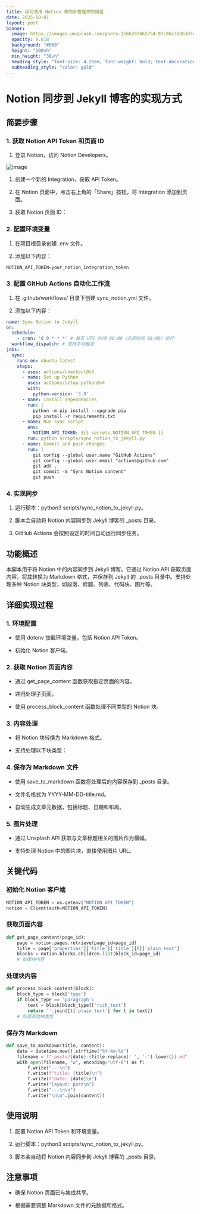 ```yaml
---
title: 如何使用 Notion 来同步管理你的博客
date: 2025-10-01
layout: post
banner:
  image: https://images.unsplash.com/photo-1566207462754-97c86c31db3d?crop=entropy&cs=tinysrgb&fit=max&fm=jpg&ixid=M3w2OTIwMzJ8MHwxfHJhbmRvbXx8fHx8fHx8fDE3NTkyOTI2NTl8&ixlib=rb-4.1.0&q=80&w=1080
  opacity: 0.618
  background: "#000"
  height: "100vh"
  min_height: "38vh"
  heading_style: "font-size: 4.25em; font-weight: bold; text-decoration: underline"
  subheading_style: "color: gold"
---
```


# Notion 同步到 Jekyll 博客的实现方式

## 简要步骤

### 1. 获取 Notion API Token 和页面 ID

1. 登录 Notion，访问 Notion Developers。

![image](https://prod-files-secure.s3.us-west-2.amazonaws.com/a7a0cc5a-89b9-4cda-8686-1fba0ca52f40/d19c1afe-dea5-4312-9333-786b0ba83054/image.png?X-Amz-Algorithm=AWS4-HMAC-SHA256&X-Amz-Content-Sha256=UNSIGNED-PAYLOAD&X-Amz-Credential=ASIAZI2LB466ZMOTYIWS%2F20251001%2Fus-west-2%2Fs3%2Faws4_request&X-Amz-Date=20251001T042418Z&X-Amz-Expires=3600&X-Amz-Security-Token=IQoJb3JpZ2luX2VjEHIaCXVzLXdlc3QtMiJHMEUCIQCbGQVRo1QS6zx%2BeG%2Ba7uj9h5VCWl0mn7CWJCYsohxooAIgd%2FYDpeP5IV904B2JJRIzhnl%2B2cRXuVHXyXBM%2F9xo%2FagqiAQI%2B%2F%2F%2F%2F%2F%2F%2F%2F%2F%2F%2FARAAGgw2Mzc0MjMxODM4MDUiDJM81X63AEquEkzp%2FyrcAxGhyGJhWFGgZReXaPvIdczHduBe8o9B6DmIB6uvvEv69HZQK6o6CTkLFTZHhRBHBw97sO5SLjecMuMW2FQDpiziDW9kNkI1HBzr0cXNsAC8a4G16hC6FWkPdrbqR39Eiptjl%2BibDpbJJQ%2FJdadQ3NGsTeAlSlh8p%2BOPwJSFfiQ4wqcmlQ%2FDil2z0bsggfE3qjlQjwjRTsE6bVfPR8zsqTH3TS2g5v3KDpvXJSXKU4HZxOENxpME6i1o8RmS2PG70J0Lq4uiE33%2FuSaXhyp4wQlM7Wyz0R%2B%2B5IYnSR1BHrraLyPnWBfANpvPHn3%2BPW87i1MqvdBDWVwgoXPIjHgrDuCNYKu3FOMxX1ZYF4m37BnvfJS%2BZSh5DNeb%2BFXraSo2oikWhmxM8xISSF5JOys65LoSPlbcWrQSEdUXspfdzLytW0LyHgZBXbq35xGE2TDyv4d1UPGPK53oIpV3wRIKCb6q1oA85LdfQpJl9v7XLVL3ECLfbglm8IyIjXaV0Ubunoi7iLIU72Y0P0sauoUNaKUoLpth4B1woRlBIsBD4%2BpV2fE7fBjUeuz3pEfwfHNkgOQAajBNdShLpJwDBmneOA6ht1qFtU5IwyKvH5SaVi1YVmKtxAQT%2BV34%2B28yMP%2BI8sYGOqUBISsWvJaE8ItAKIH3sCmaWy4G4CHKcnPa6uDQe41h5cD18PSHzZLfvz%2F%2FQsfZa6JcFJppQq00g4wgWMbZqwKeujzNN4UFpIHgrn0hFEVx7UfNHJ3aqe4a9q5ur06S4DD48ZcAqZ00MmFiP5FxILRgNohIt46U%2BJLb8VpQY%2BF%2BXih%2FpJMrkvC%2F34YeC2wTCiWX3zdepXcyiUCDB5vWRwR2IYbOIxYe&X-Amz-Signature=4c3fc97fb26254dde771863f0806653537a4ced5713215c80626277f9fd8cd00&X-Amz-SignedHeaders=host&x-amz-checksum-mode=ENABLED&x-id=GetObject)

1. 创建一个新的 Integration，获取 API Token。

1. 在 Notion 页面中，点击右上角的「Share」按钮，将 Integration 添加到页面。

1. 获取 Notion 页面 ID：


### 2. 配置环境变量

1. 在项目根目录创建 .env 文件。

1. 添加以下内容：

```javascript
NOTION_API_TOKEN=your_notion_integration_token
```

### 3. 配置 GitHub Actions 自动化工作流

1. 在 .github/workflows/ 目录下创建 sync_notion.yml 文件。

1. 添加以下内容：

```yaml
name: Sync Notion to Jekyll
on:
  schedule:
    - cron: '0 0 * * *' # 每天 UTC 时间 00:00（北京时间 08:00）运行
  workflow_dispatch: # 支持手动触发
jobs:
  sync:
    runs-on: ubuntu-latest
    steps:
      - uses: actions/checkout@v3
      - name: Set up Python
        uses: actions/setup-python@v4
        with:
          python-version: '3.9'
      - name: Install dependencies
        run: |
          python -m pip install --upgrade pip
          pip install -r requirements.txt
      - name: Run sync script
        env:
          NOTION_API_TOKEN: ${{ secrets.NOTION_API_TOKEN }}
        run: python scripts/sync_notion_to_jekyll.py
      - name: Commit and push changes
        run: |
          git config --global user.name "GitHub Actions"
          git config --global user.email "actions@github.com"
          git add .
          git commit -m "Sync Notion content"
          git push
```

### 4. 实现同步

1. 运行脚本：python3 scripts/sync_notion_to_jekyll.py。

1. 脚本会自动将 Notion 内容同步到 Jekyll 博客的 _posts 目录。

1. GitHub Actions 会按照设定的时间自动运行同步任务。

## 功能概述

本脚本用于将 Notion 中的内容同步到 Jekyll 博客。它通过 Notion API 获取页面内容，将其转换为 Markdown 格式，并保存到 Jekyll 的 _posts 目录中。支持处理多种 Notion 块类型，如段落、标题、列表、代码块、图片等。

## 详细实现过程

### 1. 环境配置

- 使用 dotenv 加载环境变量，包括 Notion API Token。

- 初始化 Notion 客户端。

### 2. 获取 Notion 页面内容

- 通过 get_page_content 函数获取指定页面的内容。

- 递归处理子页面。

- 使用 process_block_content 函数处理不同类型的 Notion 块。

### 3. 内容处理

- 将 Notion 块转换为 Markdown 格式。

- 支持处理以下块类型：


### 4. 保存为 Markdown 文件

- 使用 save_to_markdown 函数将处理后的内容保存到 _posts 目录。

- 文件名格式为 YYYY-MM-DD-title.md。

- 自动生成文章元数据，包括标题、日期和布局。

### 5. 图片处理

- 通过 Unsplash API 获取与文章标题相关的图片作为横幅。

- 支持处理 Notion 中的图片块，直接使用图片 URL。

## 关键代码

### 初始化 Notion 客户端

```python
NOTION_API_TOKEN = os.getenv("NOTION_API_TOKEN")
notion = Client(auth=NOTION_API_TOKEN)
```

### 获取页面内容

```python
def get_page_content(page_id):
    page = notion.pages.retrieve(page_id=page_id)
    title = page['properties']['title']['title'][0]['plain_text']
    blocks = notion.blocks.children.list(block_id=page_id)
    # 处理块内容
```

### 处理块内容

```python
def process_block_content(block):
    block_type = block['type']
    if block_type == 'paragraph':
        text = block[block_type]['rich_text']
        return ''.join([t['plain_text'] for t in text])
    # 处理其他块类型
```

### 保存为 Markdown

```python
def save_to_markdown(title, content):
    date = datetime.now().strftime("%Y-%m-%d")
    filename = f"_posts/{date}-{title.replace(' ', '-').lower()}.md"
    with open(filename, "w", encoding="utf-8") as f:
        f.write("---\n")
        f.write(f"title: {title}\n")
        f.write(f"date: {date}\n")
        f.write("layout: post\n")
        f.write("---\n\n")
        f.write("\n\n".join(content))
```

## 使用说明

1. 配置 Notion API Token 和环境变量。

1. 运行脚本：python3 scripts/sync_notion_to_jekyll.py。

1. 脚本会自动将 Notion 内容同步到 Jekyll 博客的 _posts 目录。

## 注意事项

- 确保 Notion 页面已与集成共享。

- 根据需要调整 Markdown 文件的元数据和格式。